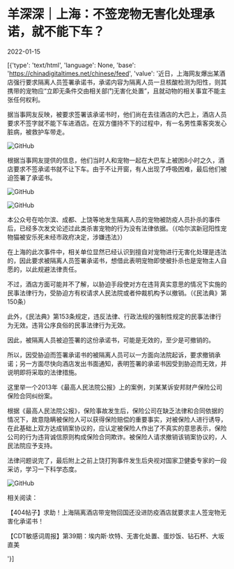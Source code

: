 # 羊深深｜上海：不签宠物无害化处理承诺，就不能下车？

2022-01-15

[{'type': 'text/html', 'language': None, 'base': 'https://chinadigitaltimes.net/chinese/feed', 'value': '近日，上海网友爆出某酒店强行要求隔离人员签署承诺书，承诺内容为隔离人员一旦核酸检测为阳性，则其携带的宠物应“立即无条件交由相关部门无害化处置”，且就动物的相关事宜不能主张任何权利。

据当事网友反映，被要求签署该承诺书时，他们尚在去往酒店的大巴上，酒店人员要求不签字就不能下车进酒店。在双方僵持不下的过程中，有一名男性乘客突发心脏病，被救护车带走。

![GitHub](https://chinadigitaltimes.net/chinese/files/2022/01/post-675821-61e213938a738.)

根据当事网友提供的信息，他们当时人和宠物一起在大巴车上被困8小时之久，酒店要求不签承诺书就不让下车。由于不让开窗，有人出现了呼吸困难，最后他们被迫签署了承诺书。

![GitHub](https://chinadigitaltimes.net/chinese/files/2022/01/post-675821-61e21396a2280.)

![GitHub](https://chinadigitaltimes.net/chinese/files/2022/01/post-675821-61e21398a89c0.)

本公众号在哈尔滨、成都、上饶等地发生隔离人员的宠物被防疫人员扑杀的事件后，已经多次发文论述过此类杀害宠物的行为没有法律依据。（《哈尔滨新冠阳性宠物猫被安乐死未经市政府决定，涉嫌违法》）

在上海的此次事件中，相关单位显然已经认识到擅自对宠物进行无害化处理是违法的，因此要求被隔离人员签署承诺书，想借此表明宠物即使被扑杀也是宠物主人自愿的，以此规避法律责任。

不过，酒店方面可能并不了解，以胁迫手段使对方在违背真实意思的情况下实施的民事法律行为，受胁迫方有权请求人民法院或者仲裁机构予以撤销。（《民法典》第150条）

此外，《民法典》第153条规定，违反法律、行政法规的强制性规定的民事法律行为无效。违背公序良俗的民事法律行为无效。

因此，被隔离人员被迫签署的这份承诺书，可能是无效的，至少是可撤销的。

所以，因受胁迫而签署承诺书的被隔离人员可以一方面向法院起诉，要求撤销承诺；另一方面尽快向酒店发出书面通知，表明签署的承诺书因受到胁迫而无效，并说明即将采取的法律措施。

这里举一个2013年《最高人民法院公报》上的案例，刘某某诉安邦财产保险公司保险合同纠纷案。

根据《最高人民法院公报》，保险事故发生后，保险公司在缺乏法律和合同依据的情况下，故意隐瞒被保险人可以获得保险赔偿的重要事实，对被保险人进行诱导，在此基础上双方达成销案协议的，应认定被保险人作出了不真实的意思表示，保险公司的行为违背诚信原则构成保险合同欺诈。被保险人请求撤销该销案协议的，人民法院应予支持。

法律问题说完了，最后附上之前上饶打狗事件发生后央视对国家卫健委专家的一段采访，学习一下科学态度。

![GitHub](https://chinadigitaltimes.net/chinese/files/2022/01/post-675821-61e2139aee9f2.)

相关阅读：



【404帖子】求助！上海隔离酒店带宠物回国还没进防疫酒店就要求主人签宠物无害化承诺书！

【CDT敏感词周报】第39期：埃内斯·坎特、无害化处置、蛋炒饭、钻石杯、大坂直美

'}]